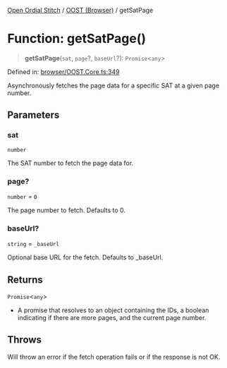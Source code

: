 [Open Ordial Stitch](../../README.md) / [OOST (Browser)](../README.md) / getSatPage

# Function: getSatPage()

> **getSatPage**(`sat`, `page`?, `baseUrl`?): `Promise`\<`any`\>

Defined in: [browser/OOST.Core.ts:349](https://github.com/open-ordinal/open-ordinal-stitch/blob/0aafca5ac400fd4fbd267bbafa1a162a9dc20139/src/browser/OOST.Core.ts#L349)

Asynchronously fetches the page data for a specific SAT at a given page number.

## Parameters

### sat

`number`

The SAT number to fetch the page data for.

### page?

`number` = `0`

The page number to fetch. Defaults to 0.

### baseUrl?

`string` = `_baseUrl`

Optional base URL for the fetch. Defaults to _baseUrl.

## Returns

`Promise`\<`any`\>

- A promise that resolves to an object containing the IDs, a boolean indicating if there are more pages, and the current page number.

## Throws

Will throw an error if the fetch operation fails or if the response is not OK.
